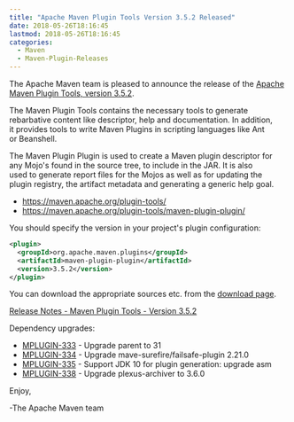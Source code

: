 ```yaml
---
title: "Apache Maven Plugin Tools Version 3.5.2 Released"
date: 2018-05-26T18:16:45
lastmod: 2018-05-26T18:16:45
categories:
  - Maven
  - Maven-Plugin-Releases
---
```

The Apache Maven team is pleased to announce the release of the 
[Apache Maven Plugin Tools, version 3.5.2](https://maven.apache.org/plugin-tools/).

The Maven Plugin Tools contains the necessary tools to generate  
rebarbative content like descriptor, help and documentation. In addition,  
it provides tools to write Maven Plugins in scripting languages like Ant  
or Beanshell.

The Maven Plugin Plugin is used to create a Maven plugin descriptor for  
any Mojo's found in the source tree, to include in the JAR. It is also  
used to generate report files for the Mojos as well as for updating the  
plugin registry, the artifact metadata and generating a generic help goal.

 * https://maven.apache.org/plugin-tools/
 * https://maven.apache.org/plugin-tools/maven-plugin-plugin/

You should specify the version in your project's plugin configuration:

```xml
<plugin>
  <groupId>org.apache.maven.plugins</groupId>
  <artifactId>maven-plugin-plugin</artifactId>
  <version>3.5.2</version>
</plugin>
```
You can download the appropriate sources etc. from the [download page](https://maven.apache.org/plugins-tools/download.cgi).

<!-- more -->

[Release Notes - Maven Plugin Tools - Version 3.5.2](https://issues.apache.org/jira/secure/ReleaseNote.jspa?projectId=12317820&version=12342545&styleName=Text)

Dependency upgrades:

 * [MPLUGIN-333](https://issues.apache.org/jira/browse/MPLUGIN-333) - Upgrade parent to 31
 * [MPLUGIN-334](https://issues.apache.org/jira/browse/MPLUGIN-334) - Upgrade mave-surefire/failsafe-plugin 2.21.0
 * [MPLUGIN-335](https://issues.apache.org/jira/browse/MPLUGIN-335) - Support JDK 10 for plugin generation: upgrade asm
 * [MPLUGIN-338](https://issues.apache.org/jira/browse/MPLUGIN-338) - Upgrade plexus-archiver to 3.6.0

Enjoy,

-The Apache Maven team

